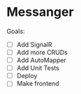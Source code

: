 # Messanger

Goals:
- [ ] Add SignalR
- [ ] Add more CRUDs
- [ ] Add AutoMapper
- [ ] Add Unit Tests
- [ ] Deploy
- [ ] Make frontend

